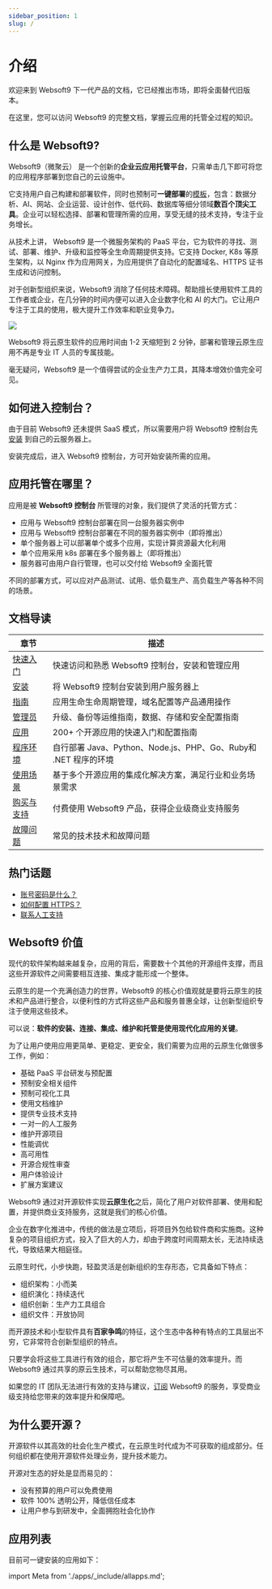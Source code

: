 ```yaml
---
sidebar_position: 1
slug: /
---
```


# 介绍

欢迎来到 Websoft9 下一代产品的文档，它已经推出市场，即将全面替代旧版本。  

在这里，您可以访问 Websoft9 的完整文档，掌握云应用的托管全过程的知识。    

## 什么是 Websoft9?

Websoft9（微聚云） 是一个创新的**企业云应用托管平台**，只需单击几下即可将您的应用程序部署到您自己的云设施中。   


它支持用户自己构建和部署软件，同时也预制可**一键部署**的[模板](https://www.websoft9.com/apps)，包含：数据分析、AI、网站、企业运营、设计创作、低代码、数据库等细分领域**数百个顶尖工具**。企业可以轻松选择、部署和管理所需的应用，享受无缝的技术支持，专注于业务增长。 

从技术上讲， Websoft9 是一个微服务架构的 PaaS 平台，它为软件的寻找、测试、部署、维护、升级和监控等全生命周期提供支持。它支持 Docker, K8s 等原生架构，以 Nginx 作为应用网关，为应用提供了自动化的配置域名、HTTPS 证书生成和访问控制。

对于创新型组织来说，Websoft9 消除了任何技术障碍。帮助擅长使用软件工具的工作者或企业，在几分钟的时间内便可以进入企业数字化和 AI 的大门。它让用户专注于工具的使用，极大提升工作效率和职业竞争力。

![](/img/websoft9-dashboard.png)

Websoft9 将云原生软件的应用时间由 1-2 天缩短到 2 分钟，部署和管理云原生应用不再是专业 IT 人员的专属技能。  

毫无疑问，Websoft9 是一个值得尝试的企业生产力工具，其降本增效价值完全可见。

## 如何进入控制台？

由于目前 Websoft9 还未提供 SaaS 模式，所以需要用户将 Websoft9 控制台先 [安装](./install) 到自己的云服务器上。  

安装完成后，进入 Websoft9 控制台，方可开始安装所需的应用。

## 应用托管在哪里？

应用是被 **Websoft9 控制台** 所管理的对象，我们提供了灵活的托管方式：

- 应用与 Websoft9 控制台部署在同一台服务器实例中
- 应用与 Websoft9 控制台部署在不同的服务器实例中（即将推出）
- 单个服务器上可以部署单个或多个应用，实现计算资源最大化利用
- 单个应用采用 k8s 部署在多个服务器上（即将推出）
- 服务器可由用户自行管理，也可以交付给 Websoft9 全面托管

不同的部署方式，可以应对产品测试、试用、低负载生产、高负载生产等各种不同的场景。  

## 文档导读

| 章节              | 描述                                                     |
| ----------------- | -------------------------------------------------------- |
| [快速入门](./starter)   |  快速访问和熟悉 Websoft9 控制台，安装和管理应用  |
| [安装](./install) | 将 Websoft9 控制台安装到用户服务器上 |
| [指南](./guide)   |  应用生命生命周期管理，域名配置等产品通用操作  |
| [管理员](./admin)   |  升级、备份等运维指南，数据、存储和安全配置指南  |
| [应用](./apps) |  200+ 个开源应用的快速入门和配置指南  |
| [程序环境](./runtime) |  自行部署 Java、Python、Node.js、PHP、Go、Ruby和 .NET 程序的环境  |
| [使用场景](./guide/solution)  |    基于多个开源应用的集成化解决方案，满足行业和业务场景需求  |
| [购买与支持](./business)   |  付费使用 Websoft9 产品，获得企业级商业支持服务 |
| [故障问题](./faq)        |    常见的技术技术和故障问题   |


## 热门话题

* [账号密码是什么？](./quick/credentials)
* [如何配置 HTTPS？](./guide/appsethttps)
* [联系人工支持](./helpdesk)

## Websoft9 价值

现代的软件架构越来越复杂，应用的背后，需要数十个其他的开源组件支撑，而且这些开源软件之间需要相互连接、集成才能形成一个整体。   

云原生的是一个充满创造力的世界，Websoft9 的核心价值观就是要将云原生的技术和产品进行整合，以便利性的方式将这些产品和服务普惠全球，让创新型组织专注于使用这些技术。

可以说：**软件的安装、连接、集成、维护和托管是使用现代化应用的关键**。 

为了让用户使用应用更简单、更稳定、更安全，我们需要为应用的云原生化做很多工作，例如：

* 基础 PaaS 平台研发与预配置
* 预制安全相关组件
* 预制可视化工具
* 使用文档维护
* 提供专业技术支持
* 一对一的人工服务
* 维护开源项目
* 性能调优
* 高可用性
* 开源合规性审查
* 用户体验设计
* 扩展方案建议

Websoft9 通过对开源软件实现**云原生化**之后，简化了用户对软件部署、使用和配置，并提供商业支持服务，这就是我们的核心价值。

企业在数字化推进中，传统的做法是立项后，将项目外包给软件商和实施商。这种复杂的项目组织方式，投入了巨大的人力，却由于跨度时间周期太长，无法持续迭代，导致结果大相庭径。   

云原生时代，小步快跑，轻盈灵活是创新组织的生存形态，它具备如下特点：

- 组织架构：小而美
- 组织演化：持续迭代
- 组织创新：生产力工具组合
- 组织文件：开放协同

而开源技术和小型软件具有**百家争鸣**的特征，这个生态中各种有特点的工具层出不穷，它非常符合创新型组织的特点。  

只要学会将这些工具进行有效的组合，那它将产生不可估量的效率提升。而 Websoft9 通过共享的原云生技术，可以帮助您物尽其用。   

如果您的 IT 团队无法进行有效的支持与建议，[订阅](./buy/subscription) Websoft9 的服务，享受商业级支持给您带来的效率提升和保障吧。  

## 为什么要开源？

开源软件以其高效的社会化生产模式，在云原生时代成为不可获取的组成部分。任何组织都在使用开源软件处理业务，提升技术能力。 

开源对生态的好处是显而易见的：

* 没有预算的用户可以免费使用
* 软件 100% 透明公开，降低信任成本
* 让用户参与到研发中，全面拥抱社会化协作

## 应用列表

目前可一键安装的应用如下：

import Meta from './apps/_include/allapps.md';

<Meta name="meta" />
